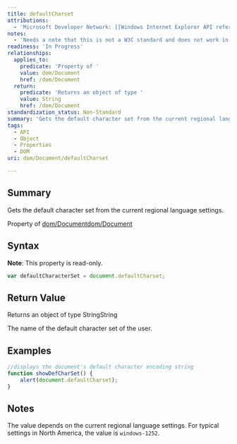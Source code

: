 ```yaml
---
title: defaultCharset
attributions:
  - 'Microsoft Developer Network: [[Windows Internet Explorer API reference](http://msdn.microsoft.com/en-us/library/ie/hh828809%28v=vs.85%29.aspx) Article]'
notes:
  - 'Needs a note that this is not a W3C standard and does not work in most browsers, also needs compat table'
readiness: 'In Progress'
relationships:
  applies_to:
    predicate: 'Property of '
    value: dom/Document
    href: /dom/Document
  return:
    predicate: 'Returns an object of type '
    value: String
    href: /dom/Document
standardization_status: Non-Standard
summary: 'Gets the default character set from the current regional language settings.'
tags:
  - API
  - Object
  - Properties
  - DOM
uri: dom/Document/defaultCharset

---
```

## Summary

Gets the default character set from the current regional language settings.

Property of [dom/Document](/dom/Document)[dom/Document](/dom/Document)

## Syntax

**Note**: This property is read-only.

``` js
var defaultCharacterSet = document.defaultCharset;
```

## Return Value

Returns an object of type StringString

The name of the default character set of the user.

## Examples

``` js
//displays the document's default character encoding string
function showDefCharSet() {
    alert(document.defaultCharset);
}
```

## Notes

The value depends on the current regional language settings. For typical settings in North America, the value is `windows-1252`.
